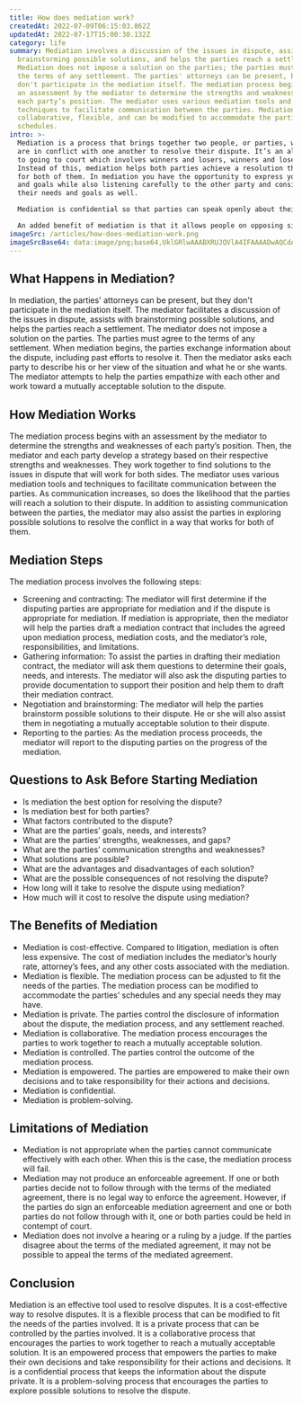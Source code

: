 ```yaml
---
title: How does mediation work?
createdAt: 2022-07-09T06:15:03.862Z
updatedAt: 2022-07-17T15:00:30.132Z
category: life
summary: Mediation involves a discussion of the issues in dispute, assists with
  brainstorming possible solutions, and helps the parties reach a settlement.
  Mediation does not impose a solution on the parties; the parties must agree to
  the terms of any settlement. The parties' attorneys can be present, but they
  don't participate in the mediation itself. The mediation process begins with
  an assessment by the mediator to determine the strengths and weaknesses of
  each party’s position. The mediator uses various mediation tools and
  techniques to facilitate communication between the parties. Mediation is
  collaborative, flexible, and can be modified to accommodate the parties’
  schedules.
intro: >-
  Mediation is a process that brings together two people, or parties, who
  are in conflict with one another to resolve their dispute. It’s an alternative
  to going to court which involves winners and losers, winners and losers again.
  Instead of this, mediation helps both parties achieve a resolution that works
  for both of them. In mediation you have the opportunity to express your needs
  and goals while also listening carefully to the other party and considering
  their needs and goals as well. 

  Mediation is confidential so that parties can speak openly about their concerns, fears, and desires without fear of retribution. The mediator does not take sides but rather assists the parties in exploring possible solutions to resolve the conflict in a way that works for both of them.

  An added benefit of mediation is that it allows people on opposing sides of a dispute see each other as human beings with needs, wants and concerns just like they have. They learn cooperation instead of confrontation…
imageSrc: /articles/how-does-mediation-work.png
imageSrcBase64: data:image/png;base64,UklGRlwAAABXRUJQVlA4IFAAAADwAQCdASoKAAoAAUAmJbACdADO/8tJgYAA91B1ruRj/j1yyva0ZpV8gdnUiXGnh3Jc4H/huNtW8sMr6sjK9J8LkZ/nAjVLxJt/z5/8EeWgAA==
---
```


## What Happens in Mediation?

In mediation, the parties' attorneys can be present, but they don't participate in the mediation itself. The mediator facilitates a discussion of the issues in dispute, assists with brainstorming possible solutions, and helps the parties reach a settlement. The mediator does not impose a solution on the parties. The parties must agree to the terms of any settlement.
When mediation begins, the parties exchange information about the dispute, including past efforts to resolve it. Then the mediator asks each party to describe his or her view of the situation and what he or she wants. The mediator attempts to help the parties empathize with each other and work toward a mutually acceptable solution to the dispute.

## How Mediation Works

The mediation process begins with an assessment by the mediator to determine the strengths and weaknesses of each party’s position. Then, the mediator and each party develop a strategy based on their respective strengths and weaknesses. They work together to find solutions to the issues in dispute that will work for both sides.
The mediator uses various mediation tools and techniques to facilitate communication between the parties. As communication increases, so does the likelihood that the parties will reach a solution to their dispute. In addition to assisting communication between the parties, the mediator may also assist the parties in exploring possible solutions to resolve the conflict in a way that works for both of them.

## Mediation Steps

The mediation process involves the following steps:

- Screening and contracting: The mediator will first determine if the disputing parties are appropriate for mediation and if the dispute is appropriate for mediation. If mediation is appropriate, then the mediator will help the parties draft a mediation contract that includes the agreed upon mediation process, mediation costs, and the mediator’s role, responsibilities, and limitations.
- Gathering information: To assist the parties in drafting their mediation contract, the mediator will ask them questions to determine their goals, needs, and interests. The mediator will also ask the disputing parties to provide documentation to support their position and help them to draft their mediation contract.
- Negotiation and brainstorming: The mediator will help the parties brainstorm possible solutions to their dispute. He or she will also assist them in negotiating a mutually acceptable solution to their dispute.
- Reporting to the parties: As the mediation process proceeds, the mediator will report to the disputing parties on the progress of the mediation.

## Questions to Ask Before Starting Mediation

- Is mediation the best option for resolving the dispute?
- Is mediation best for both parties?
- What factors contributed to the dispute?
- What are the parties’ goals, needs, and interests?
- What are the parties’ strengths, weaknesses, and gaps?
- What are the parties’ communication strengths and weaknesses?
- What solutions are possible?
- What are the advantages and disadvantages of each solution?
- What are the possible consequences of not resolving the dispute?
- How long will it take to resolve the dispute using mediation?
- How much will it cost to resolve the dispute using mediation?

## The Benefits of Mediation

- Mediation is cost-effective. Compared to litigation, mediation is often less expensive. The cost of mediation includes the mediator’s hourly rate, attorney’s fees, and any other costs associated with the mediation.
- Mediation is flexible. The mediation process can be adjusted to fit the needs of the parties. The mediation process can be modified to accommodate the parties’ schedules and any special needs they may have.
- Mediation is private. The parties control the disclosure of information about the dispute, the mediation process, and any settlement reached.
- Mediation is collaborative. The mediation process encourages the parties to work together to reach a mutually acceptable solution.
- Mediation is controlled. The parties control the outcome of the mediation process.
- Mediation is empowered. The parties are empowered to make their own decisions and to take responsibility for their actions and decisions.
- Mediation is confidential.
- Mediation is problem-solving.

## Limitations of Mediation

- Mediation is not appropriate when the parties cannot communicate effectively with each other. When this is the case, the mediation process will fail.
- Mediation may not produce an enforceable agreement. If one or both parties decide not to follow through with the terms of the mediated agreement, there is no legal way to enforce the agreement. However, if the parties do sign an enforceable mediation agreement and one or both parties do not follow through with it, one or both parties could be held in contempt of court.
- Mediation does not involve a hearing or a ruling by a judge. If the parties disagree about the terms of the mediated agreement, it may not be possible to appeal the terms of the mediated agreement.

## Conclusion

Mediation is an effective tool used to resolve disputes. It is a cost-effective way to resolve disputes. It is a flexible process that can be modified to fit the needs of the parties involved. It is a private process that can be controlled by the parties involved. It is a collaborative process that encourages the parties to work together to reach a mutually acceptable solution. It is an empowered process that empowers the parties to make their own decisions and take responsibility for their actions and decisions. It is a confidential process that keeps the information about the dispute private. It is a problem-solving process that encourages the parties to explore possible solutions to resolve the dispute.
